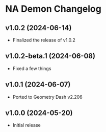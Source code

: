 # NA Demon Changelog
## v1.0.2 (2024-06-14)
- Finalized the release of v1.0.2

## v1.0.2-beta.1 (2024-06-08)
- Fixed a few things

## v1.0.1 (2024-06-07)
- Ported to Geometry Dash v2.206

## v1.0.0 (2024-05-20)
- Initial release